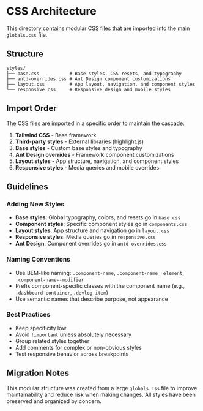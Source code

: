 # CSS Architecture

This directory contains modular CSS files that are imported into the main `globals.css` file.

## Structure

```
styles/
├── base.css           # Base styles, CSS resets, and typography
├── antd-overrides.css # Ant Design component customizations
├── layout.css         # App layout, navigation, and component styles
└── responsive.css     # Responsive design and mobile styles
```

## Import Order

The CSS files are imported in a specific order to maintain the cascade:

1. **Tailwind CSS** - Base framework
2. **Third-party styles** - External libraries (highlight.js)
3. **Base styles** - Custom base styles and typography
4. **Ant Design overrides** - Framework component customizations
5. **Layout styles** - App structure, navigation, and component styles
6. **Responsive styles** - Media queries and mobile overrides

## Guidelines

### Adding New Styles

- **Base styles**: Global typography, colors, and resets go in `base.css`
- **Component styles**: Specific component styles go in `components.css`
- **Layout styles**: App structure and navigation go in `layout.css`
- **Responsive styles**: Media queries go in `responsive.css`
- **Ant Design**: Component overrides go in `antd-overrides.css`

### Naming Conventions

- Use BEM-like naming: `.component-name`, `.component-name__element`, `.component-name--modifier`
- Prefix component-specific classes with the component name (e.g., `.dashboard-container`, `.devlog-item`)
- Use semantic names that describe purpose, not appearance

### Best Practices

- Keep specificity low
- Avoid `!important` unless absolutely necessary
- Group related styles together
- Add comments for complex or non-obvious styles
- Test responsive behavior across breakpoints

## Migration Notes

This modular structure was created from a large `globals.css` file to improve maintainability and reduce risk when making changes. All styles have been preserved and organized by concern.

